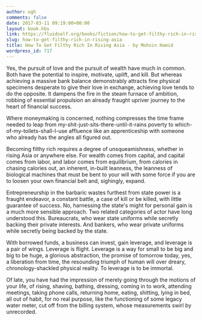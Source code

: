 ```yaml
---
author: ugh
comments: false
date: 2017-03-11 09:19:00+00:00
layout: book.hbs
link: https://fluidself.org/books/fiction/how-to-get-filthy-rich-in-rising-asia/
slug: how-to-get-filthy-rich-in-rising-asia
title: How To Get Filthy Rich In Rising Asia - by Mohsin Hamid
wordpress_id: 717
---
```


Yes, the pursuit of love and the pursuit of wealth have much in common. Both have the potential to inspire, motivate, uplift, and kill. But whereas achieving a massive bank balance demonstrably attracts fine physical specimens desperate to give their love in exchange, achieving love tends to do the opposite. It dampens the fire in the steam furnace of ambition, robbing of essential propulsion an already fraught upriver journey to the heart of financial success.

Where moneymaking is concerned, nothing compresses the time frame needed to leap from my-shit-just-sits-there-until-it-rains poverty to which-of-my-toilets-shall-I-use affluence like an apprenticeship with someone who already has the angles all figured out.

Becoming filthy rich requires a degree of unsqueamishness, whether in rising Asia or anywhere else. For wealth comes from capital, and capital comes from labor, and labor comes from equilibrium, from calories in chasing calories out, an inherent, in-built leanness, the leanness of biological machines that must be bent to your will with some force if you are to loosen your own financial belt and, sighingly, expand.

Entrepreneurship in the barbaric wastes furthest from state power is a fraught endeavor, a constant battle, a case of kill or be killed, with little guarantee of success. No, harnessing the state's might for personal gain is a much more sensible approach. Two related categories of actor have long understood this. Bureaucrats, who wear state uniforms while secretly backing their private interests. And bankers, who wear private uniforms while secretly being backed by the state.

With borrowed funds, a business can invest, gain leverage, and leverage is a pair of wings. Leverage is flight. Leverage is a way for small to be big and big to be huge, a glorious abstraction, the promise of tomorrow today, yes, a liberation from time, the resounding triumph of human will over dreary, chronology-shackled physical reality. To leverage is to be immortal.

Of late, you have had the impression of merely going through the motions of your life, of rising, shaving, bathing, dressing, coming in to work, attending meetings, taking phone calls, returning home, eating, shitting, lying in bed, all out of habit, for no real purpose, like the functioning of some legacy water meter, cut off from the billing system, whose measurements swirl by unrecorded.
